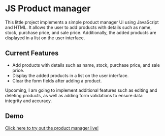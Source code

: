 # JS Product manager

This little project implements a simple product manager UI using JavaScript and HTML. It allows the user to add products with details such as name, stock, purchase price, and sale price. Additionally, the added products are displayed in a list on the user interface.

## Current Features

- Add products with details such as name, stock, purchase price, and sale price.
- Display the added products in a list on the user interface.
- Clear the form fields after adding a product.

Upcoming, I am going to implement additional features such as editing and deleting products, as well as adding form validations to ensure data integrity and accuracy.

## Demo

[Click here to try out the product manager live!](https://easy-calc-js.netlify.app/)

